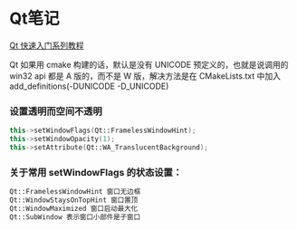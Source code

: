 # Qt笔记


[Qt 快速入门系列教程](http://shouce.jb51.net/qt-beginning/)

Qt 如果用 cmake 构建的话，默认是没有 UNICODE 预定义的，也就是说调用的 win32 api 都是 A 版的，而不是 W 版，解决方法是在 CMakeLists.txt 中加入 add_definitions(-DUNICODE -D_UNICODE)

### 设置透明而空间不透明

```cpp
this->setWindowFlags(Qt::FramelessWindowHint);
this->setWindowOpacity(1);
this->setAttribute(Qt::WA_TranslucentBackground);
```

### 关于常用 setWindowFlags 的状态设置：

```cpp
Qt::FramelessWindowHint 窗口无边框
Qt::WindowStaysOnTopHint 窗口置顶
Qt::WindowMaximized 窗口启动最大化
Qt::SubWindow 表示窗口小部件是子窗口
```

